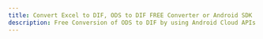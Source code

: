 ---title: Convert Excel to DIF, ODS to DIF FREE Converter or Android SDKdescription: Free Conversion of ODS to DIF by using Android Cloud APIs & SDKs. Also Create, Edit & Render Microsoft Excel, CSV and SpreadsheetML worksheets or spreadsheet in the Cloud.---
